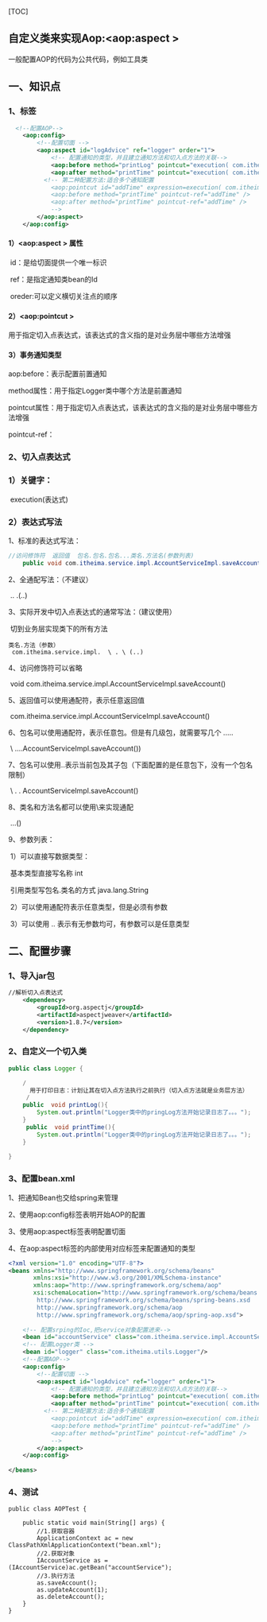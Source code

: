 

[TOC]



## 自定义类来实现Aop:<aop:aspect >

一般配置AOP的代码为公共代码，例如工具类



## 一、知识点

### 1、标签

```xml
  <!--配置AOP-->
    <aop:config>
        <!--配置切面 -->
        <aop:aspect id="logAdvice" ref="logger" order="1">
            <!-- 配置通知的类型，并且建立通知方法和切入点方法的关联-->
            <aop:before method="printLog" pointcut="execution( com.itheima.service.impl..(..))"/>
       		<aop:after method="printTime" pointcut="execution( com.itheima.service.impl..(..))"/>
          <!-- 第二种配置方法:适合多个通知配置
			<aop:pointcut id="addTime" expression=execution( com.itheima.service.impl..(..))" />
            <aop:before method="printTime" pointcut-ref="addTime" />
            <aop:after method="printTime" pointcut-ref="addTime" />
			-->
        </aop:aspect>
    </aop:config>
```

#### 1）<aop:aspect > 属性

​		id：是给切面提供一个唯一标识

​		ref：是指定通知类bean的Id

​		oreder:可以定义横切关注点的顺序

#### 2）<aop:pointcut >

用于指定切入点表达式，该表达式的含义指的是对业务层中哪些方法增强

#### 3）事务通知类型

aop:before：表示配置前置通知

method属性：用于指定Logger类中哪个方法是前置通知

pointcut属性：用于指定切入点表达式，该表达式的含义指的是对业务层中哪些方法增强

pointcut-ref：



### 2、切入点表达式

### 	1）关键字：

​		execution(表达式)	

### 	2）表达式写法

1、标准的表达式写法：

```java
//访问修饰符  返回值  包名.包名.包名...类名.方法名(参数列表)
	public void com.itheima.service.impl.AccountServiceImpl.saveAccount()
```

2、全通配写法：（不建议）

​		 \.. \.\(..)

3、实际开发中切入点表达式的通常写法：（建议使用）

​	切到业务层实现类下的所有方法

```
类名.方法（参数）
 com.itheima.service.impl.  \ . \ (..)                                           	
```

4、访问修饰符可以省略

​		void com.itheima.service.impl.AccountServiceImpl.saveAccount()

5、返回值可以使用通配符，表示任意返回值

​			com.itheima.service.impl.AccountServiceImpl.saveAccount()

6、包名可以使用通配符，表示任意包。但是有几级包，就需要写几个 \.....

​			\ ....AccountServiceImpl.saveAccount())

7、包名可以使用..表示当前包及其子包（下面配置的是任意包下，没有一个包名限制）

​		\  . . AccountServiceImpl.saveAccount()

8、类名和方法名都可以使用\来实现通配

​			 \..\.\()

9、参数列表：

​	1）可以直接写数据类型：

​			基本类型直接写名称   int

​			引用类型写包名.类名的方式  java.lang.String

​	2）可以使用通配符表示任意类型，但是必须有参数

​	3）可以使用 .. 表示有无参数均可，有参数可以是任意类型





## 二、配置步骤

### 1、导入jar包

```xml
//解析切入点表达式
    <dependency>
        <groupId>org.aspectj</groupId>
        <artifactId>aspectjweaver</artifactId>
        <version>1.8.7</version>
    </dependency>
```

### 2、自定义一个切入类

```java
public class Logger {

    /
      用于打印日志：计划让其在切入点方法执行之前执行（切入点方法就是业务层方法）
     /
    public  void printLog(){
        System.out.println("Logger类中的pringLog方法开始记录日志了。。。");
    }
     public  void printTime(){
        System.out.println("Logger类中的pringLog方法开始记录日志了。。。");
    }
    
}
```

### 3、配置bean.xml

1、把通知Bean也交给spring来管理

2、使用aop:config标签表明开始AOP的配置

3、使用aop:aspect标签表明配置切面

4、在aop:aspect标签的内部使用对应标签来配置通知的类型

```xml
<?xml version="1.0" encoding="UTF-8"?>
<beans xmlns="http://www.springframework.org/schema/beans"
       xmlns:xsi="http://www.w3.org/2001/XMLSchema-instance"
       xmlns:aop="http://www.springframework.org/schema/aop"
       xsi:schemaLocation="http://www.springframework.org/schema/beans
        http://www.springframework.org/schema/beans/spring-beans.xsd
        http://www.springframework.org/schema/aop
        http://www.springframework.org/schema/aop/spring-aop.xsd">
        
    <!-- 配置srping的Ioc,把service对象配置进来-->
    <bean id="accountService" class="com.itheima.service.impl.AccountServiceImpl"/>
    <!-- 配置Logger类 -->
    <bean id="logger" class="com.itheima.utils.Logger"/>
    <!--配置AOP-->
    <aop:config>
        <!--配置切面 -->
        <aop:aspect id="logAdvice" ref="logger" order="1">
            <!-- 配置通知的类型，并且建立通知方法和切入点方法的关联-->
            <aop:before method="printLog" pointcut="execution( com.itheima.service.impl..(..))"/>
       		<aop:after method="printTime" pointcut="execution( com.itheima.service.impl..(..))"/>
          <!-- 第二种配置方法:适合多个通知配置
			<aop:pointcut id="addTime" expression=execution( com.itheima.service.impl..(..))" />
            <aop:before method="printTime" pointcut-ref="addTime" />
            <aop:after method="printTime" pointcut-ref="addTime" />
			-->
        </aop:aspect>
    </aop:config>
    
</beans>
```

### 4、测试

```
public class AOPTest {

    public static void main(String[] args) {
        //1.获取容器
        ApplicationContext ac = new ClassPathXmlApplicationContext("bean.xml");
        //2.获取对象
        IAccountService as = (IAccountService)ac.getBean("accountService");
        //3.执行方法
        as.saveAccount();
        as.updateAccount(1);
        as.deleteAccount();
    }
}
```

